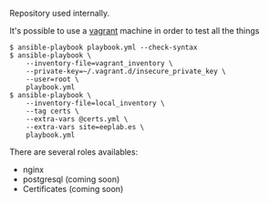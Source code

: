 Repository used internally.

It's possible to use a [vagrant](http://vagrantup.com) machine in order to test all the things

    $ ansible-playbook playbook.yml --check-syntax
    $ ansible-playbook \
        --inventory-file=vagrant_inventory \
        --private-key=~/.vagrant.d/insecure_private_key \
        --user=root \
        playbook.yml
    $ ansible-playbook \
        --inventory-file=local_inventory \
        --tag certs \
        --extra-vars @certs.yml \
        --extra-vars site=eeplab.es \
        playbook.yml 


There are several roles availables:

 - nginx
 - postgresql (coming soon)
 - Certificates (coming soon)
